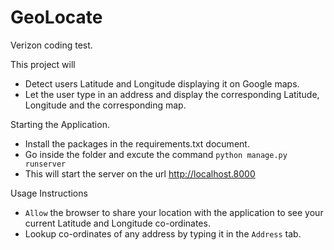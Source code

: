 # GeoLocate
Verizon coding test.

This project will  
- Detect users Latitude and Longitude displaying it on Google maps.  
- Let the user type in an address and display the corresponding Latitude, Longitude and the corresponding map. 

Starting the Application.  
- Install the packages in the requirements.txt document.  
- Go inside the folder and excute the command `python manage.py runserver`  
- This will start the server on the url http://localhost.8000

Usage Instructions  
- `Allow` the browser to share your location with the application to see your current Latitude and Longitude co-ordinates.  
- Lookup co-ordinates of any address by typing it in the `Address` tab. 
